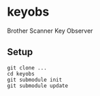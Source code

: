 # keyobs
Brother Scanner Key Observer


## Setup

```
git clone ...
cd keyobs
git submodule init
git submodule update
```
